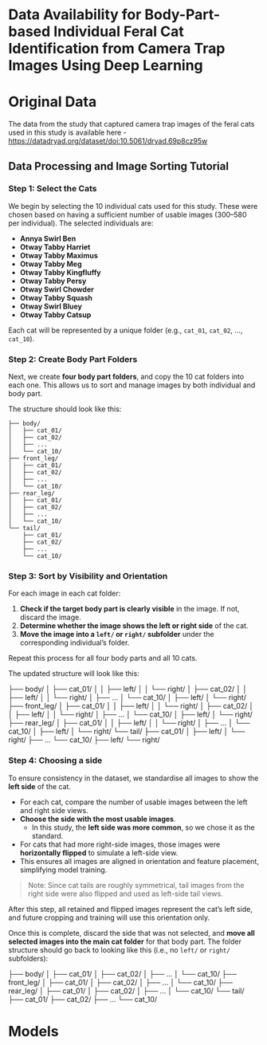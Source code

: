 # Data Availability for Body-Part-based Individual Feral Cat Identification from Camera Trap Images Using Deep Learning

# Original Data
The data from the study that captured camera trap images of the feral cats used in this study is available here - https://datadryad.org/dataset/doi:10.5061/dryad.69p8cz95w

## Data Processing and Image Sorting Tutorial

### Step 1: Select the Cats

We begin by selecting the 10 individual cats used for this study. These were chosen based on having a sufficient number of usable images (300–580 per individual). The selected individuals are:

- **Annya Swirl Ben**
- **Otway Tabby Harriet**
- **Otway Tabby Maximus**
- **Otway Tabby Meg**
- **Otway Tabby Kingfluffy**
- **Otway Tabby Persy**
- **Otway Swirl Chowder**
- **Otway Tabby Squash**
- **Otway Swirl Bluey**
- **Otway Tabby Catsup**

Each cat will be represented by a unique folder (e.g., `cat_01`, `cat_02`, ..., `cat_10`).

### Step 2: Create Body Part Folders

Next, we create **four body part folders**, and copy the 10 cat folders into each one. This allows us to sort and manage images by both individual and body part.

The structure should look like this:

```
├── body/
│   ├── cat_01/
│   ├── cat_02/
│   ├── ...
│   └── cat_10/
├── front_leg/
│   ├── cat_01/
│   ├── cat_02/
│   ├── ...
│   └── cat_10/
├── rear_leg/
│   ├── cat_01/
│   ├── cat_02/
│   ├── ...
│   └── cat_10/
└── tail/
    ├── cat_01/
    ├── cat_02/
    ├── ...
    └── cat_10/
```
### Step 3: Sort by Visibility and Orientation

For each image in each cat folder:

1. **Check if the target body part is clearly visible** in the image. If not, discard the image.
2. **Determine whether the image shows the left or right side** of the cat.
3. **Move the image into a `left/` or `right/` subfolder** under the corresponding individual’s folder.

Repeat this process for all four body parts and all 10 cats.

The updated structure will look like this:

├── body/
│   ├── cat_01/
│   │   ├── left/
│   │   └── right/
│   ├── cat_02/
│   │   ├── left/
│   │   └── right/
│   ├── ...
│   └── cat_10/
│       ├── left/
│       └── right/
├── front_leg/
│   ├── cat_01/
│   │   ├── left/
│   │   └── right/
│   ├── cat_02/
│   │   ├── left/
│   │   └── right/
│   ├── ...
│   └── cat_10/
│       ├── left/
│       └── right/
├── rear_leg/
│   ├── cat_01/
│   │   ├── left/
│   │   └── right/
│   ├── ...
│   └── cat_10/
│       ├── left/
│       └── right/
└── tail/
    ├── cat_01/
    │   ├── left/
    │   └── right/
    ├── ...
    └── cat_10/
        ├── left/
        └── right/

### Step 4: Choosing a side

To ensure consistency in the dataset, we standardise all images to show the **left side** of the cat.

- For each cat, compare the number of usable images between the left and right side views.
- **Choose the side with the most usable images**.
  - In this study, the **left side was more common**, so we chose it as the standard.
- For cats that had more right-side images, those images were **horizontally flipped** to simulate a left-side view.
- This ensures all images are aligned in orientation and feature placement, simplifying model training.

> Note: Since cat tails are roughly symmetrical, tail images from the right side were also flipped and used as left-side tail views.

After this step, all retained and flipped images represent the cat’s left side, and future cropping and training will use this orientation only.

Once this is complete, discard the side that was not selected, and **move all selected images into the main cat folder** for that body part. The folder structure should go back to looking like this (i.e., no `left/` or `right/` subfolders):

├── body/
│   ├── cat_01/
│   ├── cat_02/
│   ├── ...
│   └── cat_10/
├── front_leg/
│   ├── cat_01/
│   ├── cat_02/
│   ├── ...
│   └── cat_10/
├── rear_leg/
│   ├── cat_01/
│   ├── cat_02/
│   ├── ...
│   └── cat_10/
└── tail/
    ├── cat_01/
    ├── cat_02/
    ├── ...
    └── cat_10/


# Models
